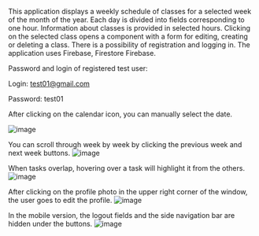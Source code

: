 
This application displays a weekly schedule of classes for a selected week of the month of the year.
Each day is divided into fields corresponding to one hour. Information about classes is provided in selected hours.
Clicking on the selected class opens a component with a form for editing, creating or deleting a class.
There is a possibility of registration and logging in. The application uses Firebase, Firestore Firebase.


Password and login of registered test user:

Login: test01@gmail.com

Password: test01




After clicking on the calendar icon, you can manually select the date.

![image](https://github.com/user-attachments/assets/9663df10-c291-49b2-b355-08169418763a)

You can scroll through week by week by clicking the previous week and next week buttons.
![image](https://github.com/user-attachments/assets/5037219e-c99c-4a0a-8277-fdca0ab833a8)

When tasks overlap, hovering over a task will highlight it from the others.
![image](https://github.com/user-attachments/assets/4c9b5b4c-32f5-44bb-831f-af3c72d9e8e2)

After clicking on the profile photo in the upper right corner of the window, the user goes to edit the profile.
![image](https://github.com/user-attachments/assets/d9ce9584-97e0-4965-833e-74cdef238d32)

In the mobile version, the logout fields and the side navigation bar are hidden under the buttons.
![image](https://github.com/user-attachments/assets/0fdc7b8a-f73a-40c0-b527-1ea41eba863a)
